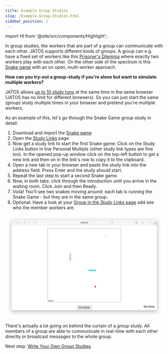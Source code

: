 ```yaml
---
title: Example Group Studies
slug: /Example-Group-Studies.html
sidebar_position: 1
---
```

import Hl from '@site/src/components/Highlight';

In group studies, the workers that are part of a group can communicate with each other. JATOS supports different kinds of groups. A group can e.g. have a fixed set of workers like this [<Hl>Prisoner's Dilemma</Hl>](/Example-Studies) where exactly two workers play with each other. On the other side of the spectrum is this [<Hl>Snake game</Hl>](/Example-Studies) with an on open, multi-worker approach.

**How can you try-out a group-study if you're alone but want to simulate multiple workers?**

JATOS allows [up to 10 study runs](Tips-and-Tricks.html#run-up-to-10-studies-in-the-same-browser-at-the-same-time) at the same time in the same browser (JATOS has no limit for different browsers). So you can just start the same (group) study multiple times in your browser and pretend you're multiple workers.

As an example of this, let's go through the <Hl>Snake Game</Hl> group study in detail:

1. Download and import the [<Hl>Snake game</Hl>](/Example-Studies)
1. Open the [<Hl>Study Links</Hl>](Run-your-Study-with-Study-Links.html) page
1. Now get a study link to start the first Snake game: Click on the <Hl>Study Links</Hl> button in line <Hl>Personal Multiple</Hl> (other study link types are fine too). In the opened pop-up window click on the top-left button <Hl><span className="glyphicon glyphicon-plus"></span><span className="glyphicon glyphicon-link"></span></Hl> to get a new link and then on <Hl><span className="glyphicon glyphicon-duplicate"></span></Hl> in the link's row to copy it to the clipboard.
1. Open a new tab in your browser and paste the study link into the address field. Press <Hl>Enter</Hl> and the study should start.
1. Repeat the last step to start a second Snake game.
1. Now, in both tabs: click through the introduction until you arrive in the waiting room. Click <Hl>Join</Hl> and then <Hl>Ready</Hl>.
1. Voilà! You'll see two snakes moving around: each tab is running the Snake Game - but they are in the same group.
1. Optional: Have a look at your [<Hl>Group in the Study Links page</Hl>](Run-your-Study-with-Study-Links.html#groups) add see who the member workers are.

![Snake example](/img/example-studies/Screenshot_snakeGame.png)

There's actually a lot going on behind the curtain of a group study. All members of a group are able to communicate in real-time with each other directly or broadcast messages to the whole group.

Next step: [Write Your Own Group Studies](Write-Group-Studies-I-Setup.html).

